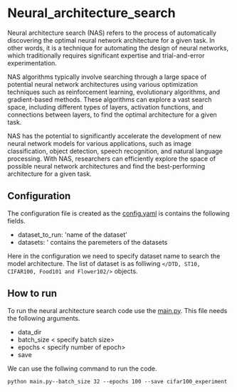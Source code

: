 # Neural_architecture_search
Neural architecture search (NAS) refers to the process of automatically discovering the optimal neural network architecture for a given task. In other words, it is a technique for automating the design of neural networks, which traditionally requires significant expertise and trial-and-error experimentation.

NAS algorithms typically involve searching through a large space of potential neural network architectures using various optimization techniques such as reinforcement learning, evolutionary algorithms, and gradient-based methods. These algorithms can explore a vast search space, including different types of layers, activation functions, and connections between layers, to find the optimal architecture for a given task.

NAS has the potential to significantly accelerate the development of new neural network models for various applications, such as image classification, object detection, speech recognition, and natural language processing. With NAS, researchers can efficiently explore the space of possible neural network architectures and find the best-performing architecture for a given task.

## Configuration
The configuration file is created as the [config.yaml](./config.yaml) is contains the following fields.

*   dataset_to_run: 'name of the dataset'	
*   datasets: ' contains the paremeters of the datasets

Here in the configuration we need to specify dataset name to search the model architecture. The list of dataset is as folliwing `</DTD, ST10, CIFAR100, Food101 and Flower102/>` objects.

## How to run
To run the neural architecture search code use the [main.py](./main.py). This file needs the following arguments.
*  data_dir <Path of the directory containing the dataset>
*  batch_size < specify batch size>
*  epochs < specify number of epoch>
*  save <Path to save experiment>

We can use the follwing command to run the code.

 `python main.py--batch_size 32 --epochs 100 --save cifar100_experiment`
 
